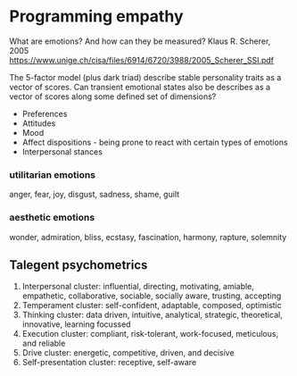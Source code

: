# Programming empathy

What are emotions? And how can they be
measured?
Klaus R. Scherer, 2005
https://www.unige.ch/cisa/files/6914/6720/3988/2005_Scherer_SSI.pdf


The 5-factor model (plus dark triad) describe stable personality traits as a vector of scores. Can transient emotional states also be describes as a vector of scores along some defined set of dimensions?


- Preferences
- Attitudes
- Mood
- Affect dispositions - being prone to react with certain types of emotions
- Interpersonal stances

### utilitarian emotions
anger, fear, joy, disgust, sadness, shame, guilt

### aesthetic emotions
wonder, admiration, bliss, ecstasy, fascination, harmony, rapture, solemnity


## Talegent psychometrics

1. Interpersonal cluster: influential, directing, motivating, amiable, empathetic, collaborative,
sociable, socially aware, trusting, accepting
2. Temperament cluster: self-confident, adaptable, composed, optimistic
3. Thinking cluster: data driven, intuitive, analytical, strategic, theoretical, innovative,
learning focussed
4. Execution cluster: compliant, risk-tolerant, work-focused, meticulous, and reliable
5. Drive cluster: energetic, competitive, driven, and decisive
6. Self-presentation cluster: receptive, self-aware

